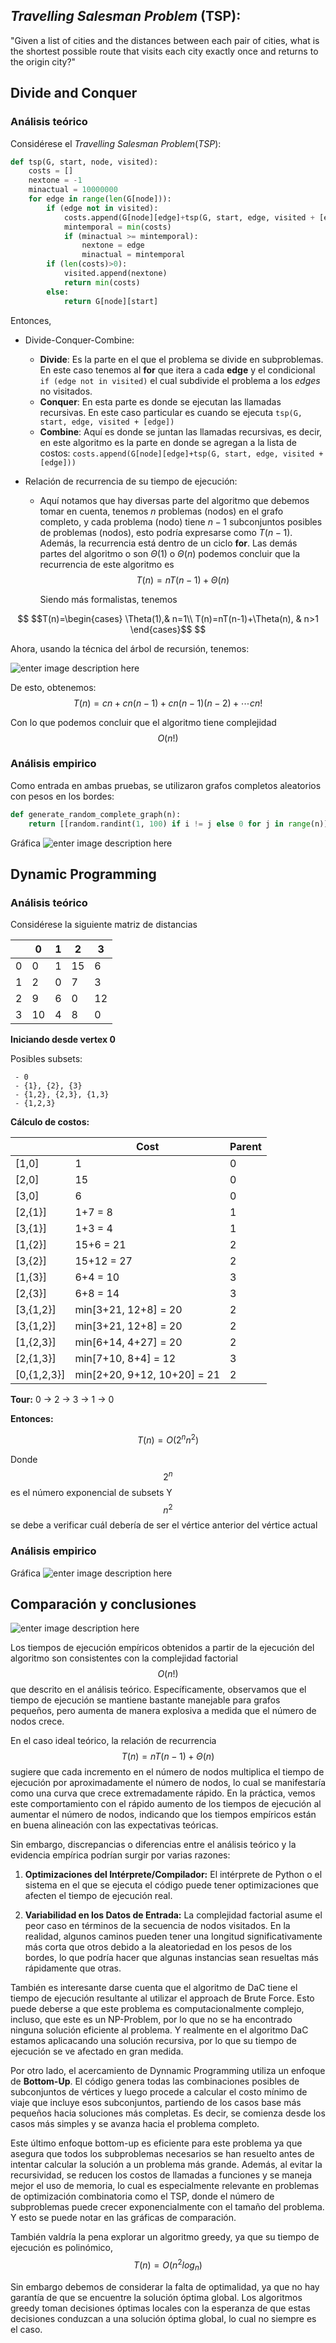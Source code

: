 
## *Travelling Salesman Problem* (TSP):
"Given a list of cities and the distances between each pair of cities, what is the shortest possible route that visits each city exactly once and returns to the origin city?"

## Divide and Conquer

### Análisis teórico
 Considérese el $\textit{Travelling Salesman Problem} (TSP):$
```python
def tsp(G, start, node, visited):
    costs = []
    nextone = -1
    minactual = 10000000
    for edge in range(len(G[node])):
        if (edge not in visited):
            costs.append(G[node][edge]+tsp(G, start, edge, visited + [edge]))
            mintemporal = min(costs)
            if (minactual >= mintemporal):
                nextone = edge
                minactual = mintemporal
        if (len(costs)>0):
            visited.append(nextone)
            return min(costs)
        else:
            return G[node][start]
```

Entonces,

- Divide-Conquer-Combine:
  - **Divide**: Es la parte en el que el problema se divide en subproblemas. En este caso tenemos al **for** que itera a cada **edge** y el condicional `if (edge not in visited)` el cual subdivide el problema a los *edges* no visitados.
  - **Conquer**: En esta parte es donde se ejecutan las llamadas recursivas. En este caso particular es cuando se ejecuta `tsp(G, start, edge, visited + [edge])`
  - **Combine**: Aquí es donde se juntan las llamadas recursivas, es decir, en este algoritmo es la parte en donde se agregan a la lista de costos: `costs.append(G[node][edge]+tsp(G, start, edge, visited + [edge]))`

- Relación de recurrencia de su tiempo de ejecución:
  - Aquí notamos que hay diversas parte del algoritmo que debemos tomar en cuenta,
        tenemos $n$ problemas (nodos) en el grafo completo, y cada problema (nodo) tiene $n-1$ subconjuntos posibles de problemas (nodos), esto podría expresarse como $T(n-1)$. Además, la recurrencia está dentro de un ciclo $\textbf{for}$. Las demás partes del algoritmo o son $\Theta(1)$ o $\Theta(n)$ podemos concluir que la recurrencia de este algoritmo es 
$$T(n)=nT\left(n-1\right)+\Theta(n)$$

    Siendo más formalistas, tenemos

```math
 $$T(n)=\begin{cases}
            \Theta(1),& n=1\\
            T(n)=nT(n-1)+\Theta(n), & n>1
        \end{cases}$$

```    

Ahora, usando la técnica del árbol de recursión, tenemos: 
    
![enter image description here](https://cdn.discordapp.com/attachments/717418780065529856/1224417430303014922/663ecfa7-bb48-4381-94a6-ad495d51b84b.png?ex=661d6a97&is=660af597&hm=7ea58fb3d40e7bfcc12bfbea44076f0319860412da09e4ea2ba70e63e65520e2&)

 De esto, obtenemos: 
$$T(n)=cn+cn(n-1)+cn(n-1)(n-2)+\cdots cn!$$

Con lo que podemos concluir que el algoritmo tiene complejidad $$O(n!)$$

### Análisis empirico

Como entrada en ambas pruebas, se utilizaron grafos completos aleatorios con pesos en los bordes: 

```python
def generate_random_complete_graph(n):
    return [[random.randint(1, 100) if i != j else 0 for j in range(n)] for i in range(n)]
```

Gráfica
![enter image description here](https://cdn.discordapp.com/attachments/717418780065529856/1224518856546975774/WhatsApp_Image_2024-04-01_at_18.29.29.jpeg?ex=661dc90d&is=660b540d&hm=c3cf9d94f225bf4db8a3de489e76ef11d957f27df13cb4a29041638bc9ab6c0d&)

## Dynamic Programming
### Análisis teórico

Considérese la siguiente matriz de distancias

||0 |1|2|3
|--|--|--|--|--|
| 0 | 0 |1|15|6
| 1 | 2 |0|7|3
| 2 | 9 |6|0|12
| 3 | 10 |4|8|0

**Iniciando desde vertex 0**

Posibles subsets: 

	 - 0
	 - {1}, {2}, {3}
	 - {1,2}, {2,3}, {1,3}
	 - {1,2,3}

**Cálculo de costos:** 

|  |  Cost|Parent
|--|--|--|
| [1,0] |1  |0
| [2,0] |15  |0
| [3,0] |6  |0
| [2,{1}] |1+7 = 8  |1
| [3,{1}] |1+3 = 4  |1
| [1,{2}] |15+6 = 21  |2
| [3,{2}] |15+12 = 27  |2
| [1,{3}] |6+4 = 10  |3
| [2,{3}] |6+8 = 14  |3
| [3,{1,2}] |min[3+21, 12+8] = 20  |2
| [3,{1,2}] |min[3+21, 12+8] = 20  |2
| [1,{2,3}] |min[6+14, 4+27] = 20  |2
| [2,{1,3}] |min[7+10, 8+4] = 12  |3
| [0,{1,2,3}] |min[2+20, 9+12, 10+20] = 21  |2


**Tour:** 
0 -> 2 -> 3 -> 1 -> 0

**Entonces:** 

$$T(n)=O(2^{n} n^{2})$$

Donde 
$$2^{n} $$ es el número exponencial de subsets
Y 
$$n^{2}$$ se debe a verificar cuál debería de ser el vértice anterior del vértice actual

### Análisis empirico
Gráfica
![enter image description here](https://cdn.discordapp.com/attachments/717418780065529856/1224519099736920165/WhatsApp_Image_2024-04-01_at_18.29.42.jpeg?ex=661dc947&is=660b5447&hm=665300f50aeb6ab2af336158813e298d8a43349ff0a35cc31c06d0a71920c86e&)

## Comparación y conclusiones

![enter image description here](https://cdn.discordapp.com/attachments/717418780065529856/1224519303517179934/WhatsApp_Image_2024-04-01_at_18.30.39.jpeg?ex=661dc978&is=660b5478&hm=cbe4bf75104de878a02e400cfed7647beb0740faf788417ca11248e185a1342a&)

Los tiempos de ejecución empíricos obtenidos a partir de la ejecución del algoritmo son consistentes con la complejidad factorial $$O(n!)$$ que descrito en el análisis teórico. Específicamente, observamos que el tiempo de ejecución se mantiene bastante manejable para grafos pequeños, pero aumenta de manera explosiva a medida que el número de nodos crece. 

En el caso ideal teórico, la relación de recurrencia $$T(n)=nT\left(n-1\right)+\Theta(n)$$
 sugiere que cada incremento en el número de nodos multiplica el tiempo de ejecución por aproximadamente el número de nodos, lo cual se manifestaría como una curva que crece extremadamente rápido. En la práctica, vemos este comportamiento con el rápido aumento de los tiempos de ejecución al aumentar el número de nodos, indicando que los tiempos empíricos están en buena alineación con las expectativas teóricas.

Sin embargo,  discrepancias o diferencias entre el análisis teórico y la evidencia empírica podrían surgir por varias razones:

1.  **Optimizaciones del Intérprete/Compilador:** El intérprete de Python o el sistema en el que se ejecuta el código puede tener optimizaciones que afecten el tiempo de ejecución real.
    
3.  **Variabilidad en los Datos de Entrada:** La complejidad factorial asume el peor caso en términos de la secuencia de nodos visitados. En la realidad, algunos caminos pueden tener una longitud significativamente más corta que otros debido a la aleatoriedad en los pesos de los bordes, lo que podría hacer que algunas instancias sean resueltas más rápidamente que otras.

También es interesante darse cuenta que el algoritmo de DaC tiene el tiempo de ejecución resultante al utilizar el approach de Brute Force. Esto puede deberse a que este problema es computacionalmente complejo, incluso, que este es un NP-Problem, por lo que no se ha encontrado ninguna solución eficiente al problema. Y realmente en el algoritmo DaC estamos aplicacando una solución recursiva, por lo que su tiempo de ejecución se ve afectado en gran medida. 

Por otro lado, el acercamiento de Dynnamic Programming utiliza un enfoque de **Bottom-Up**. El código genera todas las combinaciones posibles de subconjuntos de vértices y luego procede a calcular el costo mínimo de viaje que incluye esos subconjuntos, partiendo de los casos base más pequeños hacia soluciones más completas. Es decir, se comienza desde los casos más simples y se avanza hacia el problema completo. 

Este último enfoque bottom-up es eficiente para este problema ya que asegura que todos los subproblemas necesarios se han resuelto antes de intentar calcular la solución a un problema más grande. Además, al evitar la recursividad, se reducen los costos de llamadas a funciones y se maneja mejor el uso de memoria, lo cual es especialmente relevante en problemas de optimización combinatoria como el TSP, donde el número de subproblemas puede crecer exponencialmente con el tamaño del problema. Y esto se puede notar en las gráficas de comparación. 

También valdría la pena explorar un algoritmo greedy, ya que su tiempo de ejecución es polinómico,
$$T(n)=O(n^{2} log_{n})$$

Sin embargo debemos de considerar la falta de optimalidad, ya que no hay garantía de que se encuentre la solución óptima global. Los algoritmos greedy toman decisiones óptimas locales con la esperanza de que estas decisiones conduzcan a una solución óptima global, lo cual no siempre es el caso.
